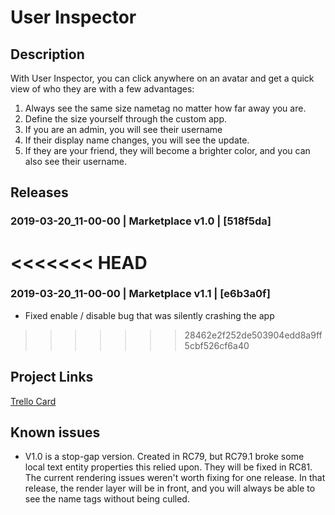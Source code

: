 # User Inspector

## Description

With User Inspector, you can click anywhere on an avatar and get a quick view of who they are with a few advantages:

1. Always see the same size nametag no matter how far away you are.
2. Define the size yourself through the custom app.
3. If you are an admin, you will see their username
4. If their display name changes, you will see the update.
5. If they are your friend, they will become a brighter color, and you can also see their username. 

## Releases

### 2019-03-20_11-00-00 | Marketplace v1.0 | [518f5da]

<<<<<<< HEAD
=======
### 2019-03-20_11-00-00 | Marketplace v1.1 | [e6b3a0f]
- Fixed enable / disable bug that was silently crashing the app

>>>>>>> 28462e2f252de503904edd8a9ff5cbf526cf6a40
## Project Links
[Trello Card](https://trello.com/c/9BVI2fyL/71-combined-name-tag-app)

## Known issues
- V1.0 is a stop-gap version.  Created in RC79, but RC79.1 broke some local text entity properties this relied upon. They will be fixed in RC81.  The current rendering issues weren't worth fixing for one release.  In that release, the render layer will be in front, and you will always be able to see the name tags without being culled. 
